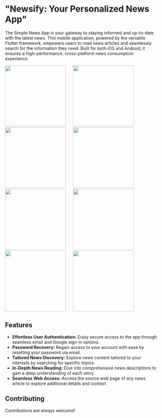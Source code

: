 # "Newsify: Your Personalized News App"
The Simple News App is your gateway to staying informed and up-to-date with the latest news. This mobile application, powered by the versatile Flutter framework, empowers users to read news articles and seamlessly search for the information they need. Built for both iOS and Android, it ensures a high-performance, cross-platform news consumption experience.
<br>


<p float="left">
  <img src="https://github.com/deepak20001/news_api_app/assets/88405430/30e4e88f-da5c-4572-b4e9-a5f3e29b7bc5"  width="200">
  &nbsp;&nbsp;&nbsp;&nbsp;
  <img src="https://github.com/deepak20001/news_api_app/assets/88405430/d402958a-5e69-4731-ba13-cd6241e69367"  width="200">
  &nbsp;&nbsp;&nbsp;&nbsp;
  <img src="https://github.com/deepak20001/news_api_app/assets/88405430/4427ef32-d8d0-4988-8cc6-d855cdc1d5d1"  width="200">
  &nbsp;&nbsp;&nbsp;&nbsp;
  <img src="https://github.com/deepak20001/news_api_app/assets/88405430/65f0cbdc-a808-4e44-8316-31ac06a87d18"  width="200">
  &nbsp;&nbsp;&nbsp;&nbsp;
  <img src="https://github.com/deepak20001/news_api_app/assets/88405430/94eaebe1-c41f-4f15-93ef-ee5b737ce42f"  width="200">
  &nbsp;&nbsp;&nbsp;&nbsp;
  <img src="https://github.com/deepak20001/news_api_app/assets/88405430/7eea1f31-e6ba-451d-9605-49c842a358ad"  width="200">
  &nbsp;&nbsp;&nbsp;&nbsp;
  <img src="https://github.com/deepak20001/news_api_app/assets/88405430/3bdd5069-40a1-472c-ad45-a2ba2f323eb7"  width="200">
  &nbsp;&nbsp;&nbsp;&nbsp;
  <img src="https://github.com/deepak20001/news_api_app/assets/88405430/d98653e1-d7c7-44ab-b41e-5d5bf2ee60f3"  width="200">  
</p>

## Features
- <b>Effortless User Authentication:</b> Enjoy secure access to the app through seamless email and Google sign-in options.
- <b>Password Recovery:</b> Regain access to your account with ease by resetting your password via email.
- <b>Tailored News Discovery:</b> Explore news content tailored to your interests by searching for specific topics.
- <b>In-Depth News Reading:</b> Dive into comprehensive news descriptions to gain a deep understanding of each story.
- <b>Seamless Web Access:</b> Access the source web page of any news article to explore additional details and context.


## Contributing
Contributions are always welcome!
